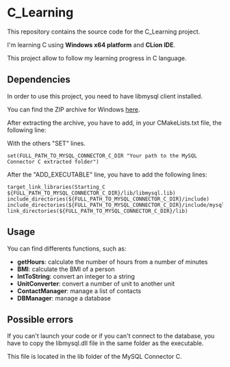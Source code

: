 # C_Learning

This repository contains the source code for the C_Learning project.

I'm learning C using **Windows x64 platform** and **CLion IDE**.

This project allow to follow my learning progress in C language.

## Dependencies

In order to use this project, you need to have libmysql client installed.

You can find the ZIP archive for Windows [here](https://downloads.mysql.com/archives/c-c/).

After extracting the archive, you have to add, in your CMakeLists.txt file, the following line:

With the others "SET" lines.
```
set(FULL_PATH_TO_MYSQL_CONNECTOR_C_DIR "Your path to the MySQL Connector C extracted folder")

```

After the "ADD_EXECUTABLE" line, you have to add the following lines:
```
target_link_libraries(Starting_C ${FULL_PATH_TO_MYSQL_CONNECTOR_C_DIR}/lib/libmysql.lib)
include_directories(${FULL_PATH_TO_MYSQL_CONNECTOR_C_DIR}/include)
include_directories(${FULL_PATH_TO_MYSQL_CONNECTOR_C_DIR}/include/mysql)
link_directories(${FULL_PATH_TO_MYSQL_CONNECTOR_C_DIR}/lib)
```

## Usage

You can find differents functions, such as:
* **getHours**: calculate the number of hours from a number of minutes
* **BMI**: calculate the BMI of a person
* **IntToString**: convert an integer to a string
* **UnitConverter**: convert a number of unit to another unit
* **ContactManager**: manage a list of contacts
* **DBManager**: manage a database

## Possible errors

If you can't launch your code or if you can't connect to the database, you have to copy the libmysql.dll file in the same folder as the executable.

This file is located in the lib folder of the MySQL Connector C.

